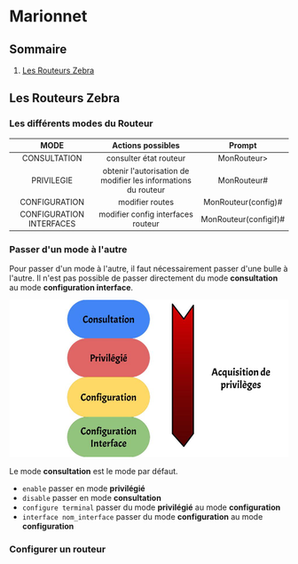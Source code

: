# Marionnet

## Sommaire

1. [Les Routeurs Zebra](#routeurs-zebra)

## Les Routeurs Zebra <a name="routeurs-zebra"></a>

### Les différents modes du Routeur

|           MODE           |                     Actions possibles                          |      Prompt           |
|:------------------------:|:--------------------------------------------------------------:|:---------------------:|
|       CONSULTATION       |                     consulter état routeur                     |      MonRouteur>      |
|        PRIVILEGIE        | obtenir l'autorisation de modifier les informations du routeur |      MonRouteur#      |
|       CONFIGURATION      |                         modifier routes                        |  MonRouteur(config)#  |
| CONFIGURATION INTERFACES |               modifier config interfaces routeur               | MonRouteur(configif)# |

### Passer d'un mode à l'autre

Pour passer d'un mode à l'autre, il faut nécessairement passer d'une bulle à l'autre. Il n'est pas possible de passer directement du mode **consultation** au mode **configuration interface**.

![img_1](/marionnet/resources/routeur.jpg)

Le mode **consultation** est le mode par défaut.

- `enable`  passer en mode **privilégié**
- `disable` passer en mode **consultation**
- `configure terminal` passer du mode **privilégié** au mode **configuration**
- `interface nom_interface` passer du mode **configuration** au mode **configuration**

### Configurer un routeur

